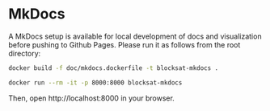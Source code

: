 # MkDocs

A MkDocs setup is available for local development of docs and visualization before pushing to Github Pages. Please run it as follows from the root directory:

```bash
docker build -f doc/mkdocs.dockerfile -t blocksat-mkdocs .
```

```bash
docker run --rm -it -p 8000:8000 blocksat-mkdocs
```

Then, open http://localhost:8000 in your browser.
